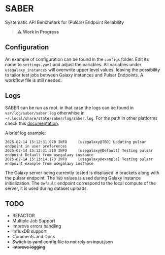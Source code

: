 # SABER
 Systematic API Benchmark for (Pulsar) Endpoint Reliability
 
>**:warning: Work in Progress**

## Configuration
An example of configuration can be found in the `configs` folder. Edit its name to `settings.yaml` and adjust the variables.
All variables under `usegalaxy_instances` will overwrite upper level values, leaving the possibility to tailor test jobs between Galaxy instances and Pulsar Endpoints.
A workflow file is still needed.

## Logs
SABER can be run as root, in that case the logs can be found in `var/log/saber/saber.log` otherwhise in `~/.local/share/state/saber/log/saber.log`. For the path in other platforms check this [documentation](https://pypi.org/project/appdirs/).

A brief log example:

 ```
2025-02-14 15:12:31,070 INFO     [usegalaxy@TBD] Updating pulsar endpoint in user preferences
2025-02-14 15:12:31,210 INFO     [usegalaxy@Default] Testing pulsar endpoint Default from usegalaxy instance
2025-02-14 15:13:14,173 INFO     [usegalaxy@example] Testing pulsar endpoint example from usegalaxy instance
```
The Galaxy server being currently tested is displayed in brackets along with the pulsar endpoint. The `TBD` values is used during Galaxy Instance initialization. The `Default` endpoint correspond to the local compute of the server, it is used during dataset uploads.

## TODO
- REFACTOR
- Multiple Job Support
- Improve errors handling
- InfluxDB support
- Comments and Docs
- ~~Switch to yaml config file to not rely on input.json~~
- ~~Improve logging~~